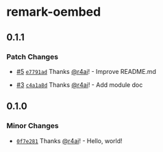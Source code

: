 # remark-oembed

## 0.1.1

### Patch Changes

- [#5](https://github.com/r4ai/remark-embed/pull/5) [`e7791ad`](https://github.com/r4ai/remark-embed/commit/e7791add6216688ac191cc39b7b3535c2c4daf79) Thanks [@r4ai](https://github.com/r4ai)! - Improve README.md

- [#3](https://github.com/r4ai/remark-embed/pull/3) [`c4a1a8d`](https://github.com/r4ai/remark-embed/commit/c4a1a8da178ed7a6124b9a98581ca74b5c243aea) Thanks [@r4ai](https://github.com/r4ai)! - Add module doc

## 0.1.0

### Minor Changes

- [`0f7e281`](https://github.com/r4ai/remark-embed/commit/0f7e28159071fdab3f083a3bba5cc472a97731aa) Thanks [@r4ai](https://github.com/r4ai)! - Hello, world!
